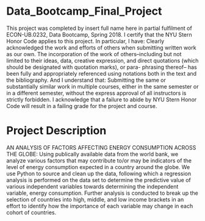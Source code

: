 # Data_Bootcamp_Final_Project


This project was completed by insert full name here in partial fulfilment of ECON-UB.0232, Data Bootcamp, Spring 2018. I certify that the NYU Stern Honor Code applies to this project. In particular, I have:
Clearly acknowledged the work and efforts of others when submitting written work as our own. The incorporation of the work of others–including but not limited to their ideas, data, creative expression, and direct quotations (which should be designated with quotation marks), or para- phrasing thereof– has been fully and appropriately referenced using notations both in the text and the bibliography.
And I understand that:
Submitting the same or substantially similar work in multiple courses, either in the same semester or in a different semester, without the express approval of all instructors is strictly forbidden.
I acknowledge that a failure to abide by NYU Stern Honor Code will result in a failing grade for the project and course.

# Project Description

AN ANALYSIS OF  FACTORS AFFECTING ENERGY CONSUMPTION ACROSS THE GLOBE: Using publically available data from the world bank, we analyze various factors that may contribute to/or may be indicators of the level of energy consumption expected in a country around the globe. We use Python to source and clean up the data, following which a regression analysis is performed on the data set to determine the predictive value of various independent variables towards determining the independent variable, energy consumption. Further analysis is conducted to break up the selection of countries into high, middle, and low income brackets in an effort to identify how the importance of each variable may change in each cohort of countries. 
